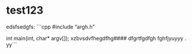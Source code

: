 # test123
edsfsedgfs: ```cpp #include “argh.h”

int main(int, char* argv[]);  xzbvsdvfhegdfhg####
dfgrtfgdfgh
fghfjyuyyy . yy```

